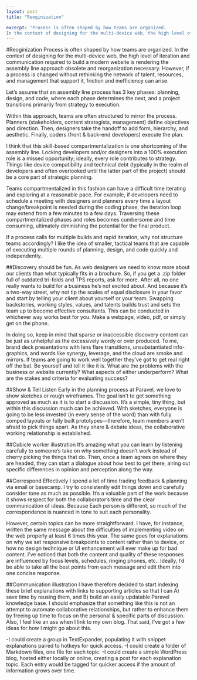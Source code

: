 ```yaml
---
layout: post
title: "Reoginization"

excerpt: "Process is often shaped by how teams are organized.
In the context of designing for the multi-device web, the high level of iteration and communication required to build a modern website is rendering the assembly line approach obsolete and reorganization necessary. However, if a process is changed without rethinking the network of talent, resources, and management that support it, friction and inefficiency can arise."
---
```


#Reoginization
Process is often shaped by how teams are organized.
In the context of designing for the multi-device web, the high level of iteration and communication required to build a modern website is rendering the assembly line approach obsolete and reorganization necessary. However, if a process is changed without rethinking the network of talent, resources, and management that support it, friction and inefficiency can arise.

Let’s assume that an assembly line process has 3 key phases: planning, design, and code, where each phase determines the next, and a project transitions primarily from strategy to execution.


Within this approach, teams are often structured to mirror the process. Planners (stakeholders, content strategists, management) define objectives and direction. Then, designers take the handoff to add form, hierarchy, and aesthetic. Finally, coders (front & back-end developers) execute the plan.


I think that this skill-based compartmentalization is one shortcoming of the assembly line. Locking developers and/or designers into a 100% execution role is a missed opportunity; ideally, every role contributes to strategy. Things like device compatibility and technical debt (typically in the realm of developers and often overlooked until the latter part of the project) should be a core part of strategic planning.

Teams compartmentalized in this fashion can have a difficult time iterating and exploring at a reasonable pace. For example, if developers need to schedule a meeting with designers and planners every time a layout change/breakpoint is needed during the coding phase, the iteration loop may extend from a few minutes to a few days. Traversing these compartmentalized phases and roles becomes cumbersome and time consuming, ultimately diminishing the potential for the final product.

If a process calls for multiple builds and rapid iteration, why not structure teams accordingly? I like the idea of smaller, tactical teams that are capable of executing multiple rounds of planning, design, and code quickly and independently.

##Discovery should be fun.
As web designers we need to know more about our clients than what typically fits in a brochure. So, if you get a .zip folder full of outdated tri-folds and TPS reports, ask for more. After all, no one really wants to build for a business he’s not excited about. And because it’s a two-way street, why not tip the scales of equal disclosure in your favor and start by telling your client about yourself or your team. Swapping backstories, working styles, values, and talents builds trust and sets the team up to become effective consultants. This can be conducted in whichever way works best for you. Make a webpage, video, pdf, or simply get on the phone.

In doing so, keep in mind that sparse or inaccessible discovery content can be just as unhelpful as the excessively wordy or over produced. To me, brand deck presentations with lens flare transitions, unsubstantiated info-graphics, and words like synergy, leverage, and the cloud are smoke and mirrors. If teams are going to work well together they’ve got to get real right off the bat. Be yourself and tell it like it is. What are the problems with the business or website currently? What aspects of either underperform? What are the stakes and criteria for evaluating success?

##Show & Tell Listen
Early in the planning process at Paravel, we love to show sketches or rough wireframes. The goal isn’t to get something approved as much as it is to start a discussion. It’s a simple, tiny thing, but within this discussion much can be achieved. With sketches, everyone is going to be less invested (in every sense of the word) than with fully comped layouts or fully built prototypes—therefore, team members aren’t afraid to pick things apart. As they share & debate ideas, the collaborative working relationship is established.

##Cubicle worker illustration
It’s amazing what you can learn by listening carefully to someone’s take on why something doesn’t work instead of cherry picking the things that do. Then, once a team agrees on where they are headed, they can start a dialogue about how best to get there, airing out specific differences in opinion and perception along the way.

##Correspond Effectively
I spend a lot of time trading feedback & planning via email or basecamp. I try to consistently edit things down and carefully consider tone as much as possible. It’s a valuable part of the work because it shows respect for both the collaborator’s time and the clear communication of ideas. Because Each person is different, so much of the correspondence is nuanced in tone to suit each personality.

However, certain topics can be more straightforward. I have, for instance, written the same message about the difficulties of implementing video on the web properly at least 6 times this year. The same goes for explanations on why we set responsive breakpoints to content rather than to device, or how no design technique or UI enhancement will ever make up for bad content. I’ve noticed that both the content and quality of these responses are influenced by focus levels, schedules, ringing phones, etc.. Ideally, I’d be able to take all the best points from each message and edit them into one concise response.

##Communication illustration
I have therefore decided to start indexing these brief explanations with links to supporting articles so that I can A) save time by reusing them, and B) build an easily updatable Paravel knowledge base. I should emphasize that something like this is not an attempt to automate collaborative relationships, but rather to enhance them by freeing up time to focus on the personal & specific parts of discussion. Also, I feel like an ass when I link to my own blog. That said, I’ve got a few ideas for how I might go about this.

-I could create a group in TextExpander, populating it with snippet explanations paired to hotkeys for quick access.
-I could create a folder of Markdown files, one file for each topic.
-I could create a simple WordPress blog, hosted either locally or online, creating a post for each explanation topic. Each entry would be tagged for quicker access if the amount of information grows over time.